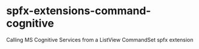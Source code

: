 # spfx-extensions-command-cognitive
Calling MS Cognitive Services from a ListView CommandSet spfx extension
